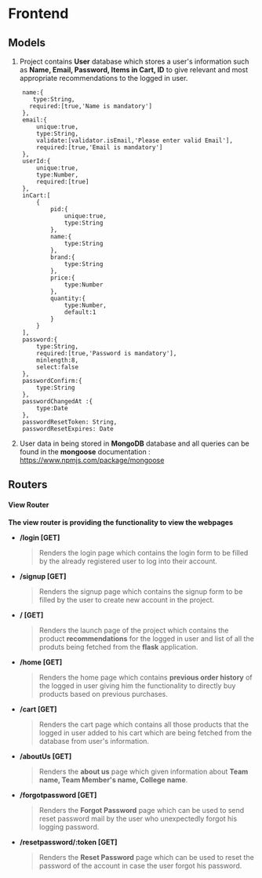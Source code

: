 # Frontend

## Models

1. Project contains **User** database which stores a user's information such as **Name, Email, Password, Items in Cart, ID** to give relevant and most appropriate recommendations to the logged in user.

```
    name:{
       type:String,
      required:[true,'Name is mandatory']
    },
    email:{
        unique:true,
        type:String,
        validate:[validator.isEmail,'Please enter valid Email'],
        required:[true,'Email is mandatory']
    },
    userId:{
        unique:true,
        type:Number,
        required:[true]
    },
    inCart:[
        {
            pid:{
                unique:true,
                type:String
            },
            name:{
                type:String
            },
            brand:{
                type:String
            },
            price:{
                type:Number
            },
            quantity:{
                type:Number,
                default:1
            }
        }
    ],
    password:{
        type:String,
        required:[true,'Password is mandatory'],
        minlength:8,
        select:false
    },
    passwordConfirm:{
        type:String
    },
    passwordChangedAt :{
        type:Date
    },
    passwordResetToken: String,
    passwordResetExpires: Date
```

2. User data in being stored in **MongoDB** database and all queries can be found in the **mongoose** documentation : https://www.npmjs.com/package/mongoose

## Routers

#### View Router

**The view router is providing the functionality to view the webpages**

- **/login [GET]**

  > Renders the login page which contains the login form to be filled by the already registered user to log into their account.

- **/signup [GET]**

  > Renders the signup page which contains the signup form to be filled by the user to create new account in the project.

- **/ [GET]**

  > Renders the launch page of the project which contains the product **recommendations** for the logged in user and list of all the produts being fetched from the **flask** application.

- **/home [GET]**

  > Renders the home page which contains **previous order history** of the logged in user giving him the functionality to directly buy products based on previous purchases.

- **/cart [GET]**

  > Renders the cart page which contains all those products that the logged in user added to his cart which are being fetched from the database from user's information.

- **/aboutUs [GET]**

  > Renders the **about us** page which given information about **Team name, Team Member's name, College name**.

- **/forgotpassword [GET]**

  > Renders the **Forgot Password** page which can be used to send reset password mail by the user who unexpectedly forgot his logging password.

- **/resetpassword/:token [GET]**
  > Renders the **Reset Password** page which can be used to reset the password of the account in case the user forgot his password.

####
